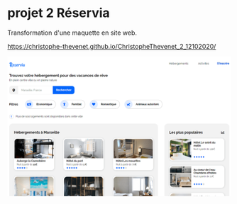 # projet 2 Réservia

Transformation d'une maquette en site web.

https://christophe-thevenet.github.io/ChristopheThevenet_2_12102020/


![Game Image](./reservia.png)